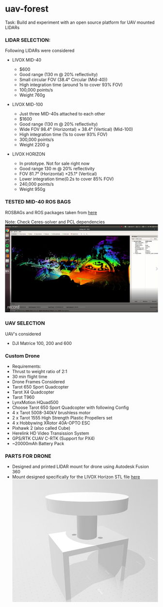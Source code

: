 # uav-forest

Task: Build and experiment with an open source platform for UAV mounted LIDARs

### LIDAR SELECTION:

Following LIDARs were considered
- LIVOX MID-40
  - $600
  - Good range (130 m @ 20% reflectivity)
  - Small circular FOV (38.4° Circular (Mid-40))
  - High integration time (around 1s to cover 93% FOV)
  - 100,000 points/s
  - Weight 760g
  
- LIVOX MID-100
  - Just three MID-40s attached to each other
  - $1600
  - Good range (130 m @ 20% reflectivity)
  - Wide FOV 98.4° (Horizontal) × 38.4° (Vertical) (Mid-100)
  - High integration time (1s to cover 93% FOV)
  - 300,000 points/s
  - Weight 2200 g

- LIVOX HORIZON
  - In prototype. Not for sale right now
  - Good range 130 m @ 20% reflectivity
  - FOV 81.7° (Horizontal) ×25.1° (Vertical)
  - Lower integration time(0.2s to cover 85% FOV)
  - 240,000 points/s
  - Weight 950g

### TESTED MID-40 ROS BAGS
ROSBAGs and ROS packages taken from [here](https://github.com/hku-mars/loam_livox)

Note: Check Ceres-solver and PCL dependencies
![ROS BAG](/MID-40%20%20ROS%20BAG.png)


### UAV SELECTION

UAV's considered

- DJI Matrice 100, 200 and 600
### Custom Drone
 - Requirements:
  - Thrust to weight ratio of 2:1
  - 30 min flight time
 - Drone Frames Considered
  - Tarot 650 Sport Quadcopter
  - Tarot X4 Quadcopter
  - Tarot T960
  - LynxMotion HQuad500
 - Choose Tarot 650 Sport Quadcopter with following Config
  - 4 x Tarot 5008-340kV brushless motor
  - 2 x Tarot 1555 High Strength Plastic Propellers set
  - 4 x Hobbywing XRotor 40A-OPTO ESC
  - Pixhawk 2 (also called Cube)
  - Herelink HD Video Transission System
  - GPS/RTK CUAV C-RTK (Support for PX4)
  - ~20000mAh Battery Pack
### PARTS FOR DRONE

- Designed and printed LIDAR mount for drone using Autodesk
 Fusion 360
- Mount designed specifically for the LIVOX Horizon
STL file  [here](https://drive.google.com/file/d/1VtJUtXA3kpb0fzF0VgNHmB1ww9s7paSR/view?usp=sharing)
![LIDAR MOUNT](/lidarmount.png)
